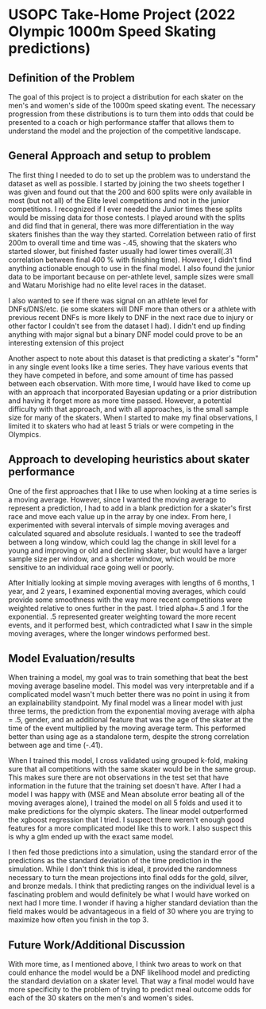 # USOPC Take-Home Project (2022 Olympic 1000m Speed Skating predictions)
## Definition of the Problem
The goal of this project is to project a distribution 
for each skater on the men's and women's side of the 1000m speed skating event.
The necessary progression from these distributions is to turn them into odds
that could be presented to a coach or high performance staffer that allows 
them to understand the model and the projection of the competitive landscape.



## General Approach and setup to problem
The first thing I needed to do to set up the problem was to understand the dataset
as well as possible. I started by joining the two sheets together I was given
and found out that the 200 and 600 splits were only available in most (but not all)
of the Elite level competitions and not in the junior competitions. I recognized if I ever
needed the Junior times these splits would be missing data for those contests. I played around with
the splits and did find that in general, there was more differentiation in the way skaters finishes than the way they
started. Correlation between ratio of first 200m to overall time and time was -.45, showing that the skaters who started slower, but finished faster
usually had lower times overall(.31 correlation between final 400 % with finishing time). 
However, I didn't find anything actionable enough to use in the final model. I also found the junior data to be important
because on per-athlete level, sample sizes were small and Wataru Morishige had no elite level races in the dataset.


I also wanted to see if there was signal on an athlete level for DNFs/DNS/etc. (ie some skaters will DNF more than others
or a athlete with previous recent DNFs is more likely to DNF in the next race due to injury or other factor I couldn't see
from the dataset I had). I didn't end up finding anything with major signal but a binary DNF model could prove to be
an interesting extension of this project

Another aspect to note about this dataset is that predicting a skater's "form"
in any single event looks like a time series. They have various events that they have competed in
before, and some amount of time has passed between each observation. With more time, I would have
liked to come up with an approach that incorporated Bayesian updating or a prior distribution and having it forget more 
as more time passed. However, a potential difficulty with that approach, and with all approaches,
is the small sample size for many of the skaters. When I started to make my final observations, I limited it to skaters who
had at least 5 trials or were competing in the Olympics.

## Approach to developing heuristics about skater performance
One of the first approaches that I like to use when looking at a time series is a moving average.
However, since I wanted the moving average to represent a prediction, I had to add in a blank prediction
for a skater's first race and move each value up in the array by one index. From here, I experimented
with several intervals of simple moving averages and calculated squared and absolute residuals. I wanted to see the 
tradeoff between a long window, which could lag the change in skill level for a young and improving or old and declining skater,
but would have a larger sample size per window, and a shorter window, which would be more sensitive to an individual race going well or poorly.

After Initially looking at simple moving averages with lengths of 6 months, 1 year, and 2 years,
I examined exponential moving averages, which could provide some smoothness with the way more recent competitions were
weighted relative to ones further in the past. I tried alpha=.5 and .1 for the exponential. .5 represented greater weighting
toward the more recent events, and it performed best, which contradicted what I saw in the simple moving averages, where the
longer windows performed best.

## Model Evaluation/results
When training a model, my goal was to train something that beat the best moving average baseline model.
This model was very interpretable and if a complicated model wasn't much better there was no point in using it 
from an explainability standpoint. My final model was a linear model with just three terms, the prediction from the 
exponential moving average with alpha = .5, gender, and an additional feature that was the age of the skater at the time of the event
multiplied by the moving average term. This performed better than using age as a standalone term, despite the strong correlation between age
and time (-.41). 

When I trained this model, I cross validated using grouped k-fold, making sure that all competitions with the
same skater would be in the same group. This makes sure there are not observations in the test set that have information in the future
that the training set doesn't have. After I had  a model I was happy with (MSE and Mean absolute error beating all of the moving averages alone),
I trained the model on all 5 folds and used it to make predictions for the olympic skaters. The linear model outperformed the 
xgboost regression that I tried. I suspect there weren't enough good features for a more complicated model like this to work.
I also suspect this is why a glm ended up with the exact same model.

I then fed those predictions into a simulation, using the standard error of the predictions as the standard deviation of the time prediction in the simulation.
While I don't think this is ideal, it provided the randomness necessary to turn the mean projections into final odds for the gold,
silver, and bronze medals. I think that predicting ranges on the individual level is a fascinating problem and would definitely be what
I would have worked on next had I more time. I wonder if having a higher standard deviation than the field makes would be 
advantageous in a field of 30 where you are trying to maximize how often you finish in the top 3.

## Future Work/Additional Discussion
With more time, as I mentioned above, I think two areas to work on that could enhance the model would be 
a DNF likelihood model and predicting the standard deviation on a skater level. That way a final
model would have more specificity to the problem of trying to predict meal outcome odds for each
of the 30 skaters on the men's and women's sides.
